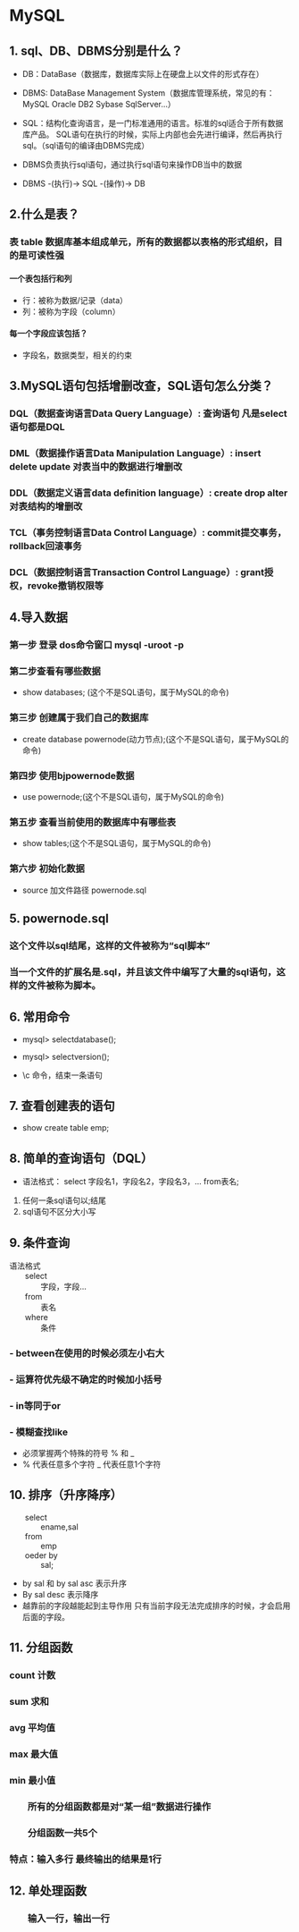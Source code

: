 # MySQL  

## 1.  sql、DB、DBMS分别是什么？
- DB：DataBase（数据库，数据库实际上在硬盘上以文件的形式存在）  

- DBMS: DataBase Management System（数据库管理系统，常见的有：MySQL Oracle DB2 Sybase SqlServer...）  

- SQL：结构化查询语言，是一门标准通用的语言。标准的sql适合于所有数据库产品。
SQL语句在执行的时候，实际上内部也会先进行编译，然后再执行sql。（sql语句的编译由DBMS完成）

- DBMS负责执行sql语句，通过执行sql语句来操作DB当中的数据
- DBMS -(执行)-> SQL -(操作)-> DB

## 2.什么是表？
###  表 table  数据库基本组成单元，所有的数据都以表格的形式组织，目的是可读性强  

#### 一个表包括行和列
- 行：被称为数据/记录（data）
- 列：被称为字段（column）  

#### 每一个字段应该包括？
- 字段名，数据类型，相关的约束

## 3.MySQL语句包括增删改查，SQL语句怎么分类？
### DQL（数据查询语言Data Query Language）: 查询语句 凡是select语句都是DQL
### DML（数据操作语言Data Manipulation Language）: insert delete update 对表当中的数据进行增删改
### DDL（数据定义语言data definition language）: create drop alter 对表结构的增删改
### TCL（事务控制语言Data Control Language）: commit提交事务，rollback回滚事务 
### DCL（数据控制语言Transaction Control Language）: grant授权，revoke撤销权限等

## 4.导入数据
### 第一步 登录  dos命令窗口 mysql -uroot -p
### 第二步查看有哪些数据 
- show databases; (这个不是SQL语句，属于MySQL的命令)
### 第三步 创建属于我们自己的数据库
- create database powernode(动力节点);(这个不是SQL语句，属于MySQL的命令)
### 第四步 使用bjpowernode数据
- use powernode;(这个不是SQL语句，属于MySQL的命令)
### 第五步 查看当前使用的数据库中有哪些表
- show tables;(这个不是SQL语句，属于MySQL的命令)
### 第六步 初始化数据
- source 加文件路径 powernode.sql

## 5. powernode.sql
### 这个文件以sql结尾，这样的文件被称为“sql脚本”
### 当一个文件的扩展名是.sql，并且该文件中编写了大量的sql语句，这样的文件被称为脚本。

## 6. 常用命令
- mysql> selectdatabase(); 

- mysql> selectversion(); 

- \c  命令，结束一条语句

## 7. 查看创建表的语句
- show create table emp;  

## 8. 简单的查询语句（DQL）
- 语法格式： select 字段名1，字段名2，字段名3，... from表名;   
1. 任何一条sql语句以;结尾
2. sql语句不区分大小写

## 9. 条件查询
语法格式  
&emsp;&emsp;select  
&emsp;&emsp;&emsp;&emsp;字段，字段...  
&emsp;&emsp;from  
&emsp;&emsp;&emsp;&emsp;表名  
&emsp;&emsp;where  
&emsp;&emsp;&emsp;&emsp;条件


###  - between在使用的时候必须左小右大  
###  - 运算符优先级不确定的时候加小括号
###  - in等同于or
###  - 模糊查找like
- 必须掌握两个特殊的符号 % 和 _
- % 代表任意多个字符  _ 代表任意1个字符

## 10. 排序（升序降序）
&emsp;&emsp;select  
&emsp;&emsp;&emsp;&emsp;ename,sal   
&emsp;&emsp;from  
&emsp;&emsp;&emsp;&emsp;emp  
&emsp;&emsp;oeder by  
&emsp;&emsp;&emsp;&emsp;sal;
- by sal 和 by sal asc 表示升序
- By sal desc 表示降序  
- 越靠前的字段越能起到主导作用 只有当前字段无法完成排序的时候，才会启用后面的字段。

## 11. 分组函数
### count 计数  
### sum 求和  
### avg 平均值  
### max 最大值  
### min 最小值  
### &emsp;&emsp;所有的分组函数都是对“某一组”数据进行操作
### &emsp;&emsp;分组函数一共5个
### 特点：输入多行 最终输出的结果是1行

## 12. 单处理函数
### &emsp;&emsp;输入一行，输出一行
